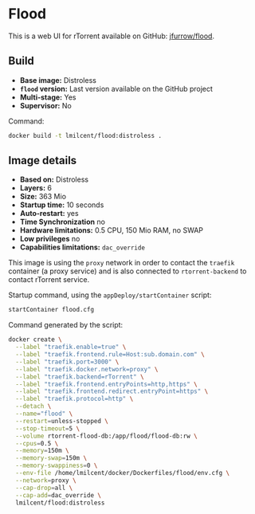 # Flood

This is a web UI for rTorrent available on GitHub: [jfurrow/flood](https://github.com/jfurrow/flood).


## Build

* **Base image:** Distroless
* **`flood` version:** Last version available on the GitHub project
* **Multi-stage:** Yes
* **Supervisor:** No

Command:

```bash
docker build -t lmilcent/flood:distroless .
```


## Image details

* **Based on:** Distroless
* **Layers:** 6
* **Size:** 363 Mio
* **Startup time:** 10 seconds
* **Auto-restart:** yes
* **Time Synchronization** no
* **Hardware limitations:** 0.5 CPU, 150 Mio RAM, no SWAP
* **Low privileges** no
* **Capabilities limitations:** `dac_override`

This image is using the `proxy` network in order to contact the `traefik` container (a proxy service) and is also connected to `rtorrent-backend` to contact rTorrent service.

Startup command, using the `appDeploy/startContainer` script:

```bash
startContainer flood.cfg
```

Command generated by the script:

```bash
docker create \
  --label "traefik.enable=true" \
  --label "traefik.frontend.rule=Host:sub.domain.com" \
  --label "traefik.port=3000" \
  --label "traefik.docker.network=proxy" \
  --label "traefik.backend=rTorrent" \
  --label "traefik.frontend.entryPoints=http,https" \
  --label "traefik.frontend.redirect.entryPoint=https" \
  --label "traefik.protocol=http" \
  --detach \
  --name="flood" \
  --restart=unless-stopped \
  --stop-timeout=5 \
  --volume rtorrent-flood-db:/app/flood/flood-db:rw \
  --cpus=0.5 \
  --memory=150m \
  --memory-swap=150m \
  --memory-swappiness=0 \
  --env-file /home/lmilcent/docker/Dockerfiles/flood/env.cfg \
  --network=proxy \
  --cap-drop=all \
  --cap-add=dac_override \
  lmilcent/flood:distroless
```
